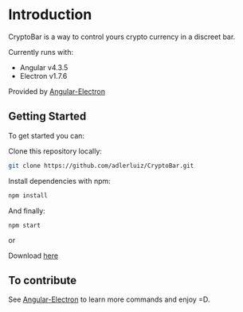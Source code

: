 # Introduction

CryptoBar is a way to control yours crypto currency in a discreet bar.

Currently runs with:

- Angular v4.3.5
- Electron v1.7.6

Provided by [Angular-Electron](https://github.com/maximegris/angular-electron)

## Getting Started

To get started you can:

Clone this repository locally:

``` bash
git clone https://github.com/adlerluiz/CryptoBar.git
```

Install dependencies with npm:

``` bash
npm install
```

And finally:

```
npm start  
```

or 

Download [here](https://github.com/adlerluiz/CryptoBar/releases)



## To contribute

See [Angular-Electron](https://github.com/maximegris/angular-electron) to learn more commands and enjoy =D.
